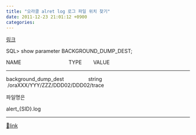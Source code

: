 ```yaml
---
title: "오라클 alret log 로그 파일 위치 찾기"
date: 2011-12-23 21:01:12 +0900
categories: 
---
```

  

[링크](http://yagi815.tistory.com/tag/%EC%98%A4%EB%9D%BC%ED%81%B4%20alert%20%EB%A1%9C%EA%B7%B8%ED%8C%8C%EC%9D%BC%20%EC%9C%84%EC%B9%98%20%ED%99%95%EC%9D%B8 )  
  


SQL&gt; show parameter BACKGROUND_DUMP_DEST;

  


NAME                                 TYPE        VALUE

------------------------------------ ----------- ------------------------------

background_dump_dest                 string      /oraXXX/YYY/ZZZ/DDD02/DDD02/trace



  


파일명은

alert_{SID}.log

  


  ***
[🔗link](http://www.mins01.com/mh/tech/read/747)